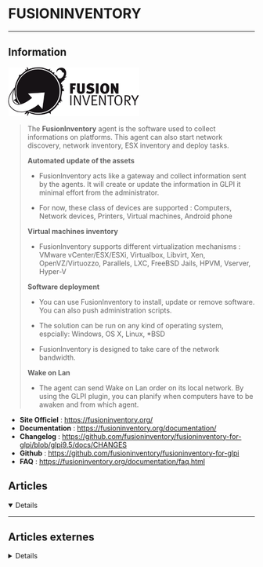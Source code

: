 # FUSIONINVENTORY
---

## <i class="fa-solid fa-hashtag"></i> Information

![Logo](../../_media/apps/fusioninventory/fusioninventory_logo.png ':size=250 :no-zoom')


> <i class="fa-solid fa-quote-left"></i> The **FusionInventory** agent is the software used to collect informations on platforms. This agent can also start network discovery, network inventory, ESX inventory and deploy tasks.
> 
> **Automated update of the assets**
> - FusionInventory acts like a gateway and collect information sent by the agents. It will create or update the information in GLPI it minimal effort from the administrator.
>
> - For now, these class of devices are supported : Computers, Network devices, Printers, Virtual machines, Android phone
>
> **Virtual machines inventory**
> - FusionInventory supports different virtualization mechanisms : VMware vCenter/ESX/ESXi, Virtualbox, Libvirt, Xen, OpenVZ/Virtuozzo, Parallels, LXC, FreeBSD Jails, HPVM, Vserver, Hyper-V
>
> **Software deployment**
> - You can use FusionInventory to install, update or remove software. You can also push administration scripts.
> 
> - The solution can be run on any kind of operating system, espcially: Windows, OS X, Linux, *BSD
> 
> - FusionInventory is designed to take care of the network bandwidth.
> 
> **Wake on Lan**
> - The agent can send Wake on Lan order on its local network. By using the GLPI plugin, you can planify when computers have to be awaken and from which agent. <i class="fa-solid fa-quote-left fa-rotate-180"></i>


- <i class="fa-solid fa-globe"></i> **Site Officiel** : https://fusioninventory.org/
- <i class="fa-solid fa-book"></i> **Documentation** : https://fusioninventory.org/documentation/
- <i class="fa-solid fa-file-circle-question"></i> **Changelog** : https://github.com/fusioninventory/fusioninventory-for-glpi/blob/glpi9.5/docs/CHANGES
- <i class="fa-brands fa-github"></i> **Github** : https://github.com/fusioninventory/fusioninventory-for-glpi
- <i class="far fa-question-circle"></i> **FAQ** : https://fusioninventory.org/documentation/faq.html



## <i class="fa-regular fa-newspaper"></i> Articles

<details open>

</details>

---

## <i class="fa-solid fa-glasses"></i> Articles externes

<details>

- [Composants de switchs avec FusionInventory](https://david.durieux.family/fr/composants-de-switchs-avec-fusioninventory.html)
- [Fusion Inventory : comment forcer un inventaire ?](https://www.it-connect.fr/fusion-inventory-comment-forcer-un-inventaire/)
- [FusionInventory - état actuel et futur](https://david.durieux.family/fr/fusioninventory_futur.html)
- [Installation de l’agent FusionInventory 2.4 sur Fedora 27](https://www.dsfc.net/logiciel-libre/glpi/installation-agent-fusioninventory-2-4-fedora-27/)

</details>
